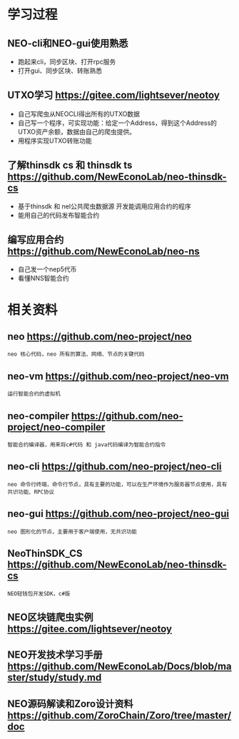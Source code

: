 # 学习过程
## NEO-cli和NEO-gui使用熟悉
* 跑起来cli，同步区块、打开rpc服务
* 打开gui、同步区块、转账熟悉
## UTXO学习 <https://gitee.com/lightsever/neotoy>
* 自己写爬虫从NEOCLI得出所有的UTXO数据
* 自己写一个程序，可实现功能：给定一个Address，得到这个Address的UTXO资产余额，数据由自己的爬虫提供。
* 用程序实现UTXO转账功能
## 了解thinsdk cs 和 thinsdk ts <https://github.com/NewEconoLab/neo-thinsdk-cs>
* 基于thinsdk 和 nel公共爬虫数据源 开发能调用应用合约的程序
* 能用自己的代码发布智能合约
## 编写应用合约 <https://github.com/NewEconoLab/neo-ns>
* 自己发一个nep5代币
* 看懂NNS智能合约


# 相关资料
## neo <https://github.com/neo-project/neo>
    neo 核心代码，neo 所有的算法、网络、节点的关键代码

## neo-vm <https://github.com/neo-project/neo-vm>
    运行智能合约的虚拟机

## neo-compiler <https://github.com/neo-project/neo-compiler>
    智能合约编译器，用来将c#代码 和 java代码编译为智能合约指令

## neo-cli <https://github.com/neo-project/neo-cli>
    neo 命令行终端，命令行节点，具有主要的功能，可以在生产环境作为服务器节点使用，具有共识功能、RPC协议

## neo-gui <https://github.com/neo-project/neo-gui>
    neo 图形化的节点，主要用于客户端使用，无共识功能

## NeoThinSDK_CS <https://github.com/NewEconoLab/neo-thinsdk-cs>
    NEO轻钱包开发SDK，c#版
    
## NEO区块链爬虫实例 <https://gitee.com/lightsever/neotoy>

## NEO开发技术学习手册 <https://github.com/NewEconoLab/Docs/blob/master/study/study.md>

## NEO源码解读和Zoro设计资料 <https://github.com/ZoroChain/Zoro/tree/master/doc>
